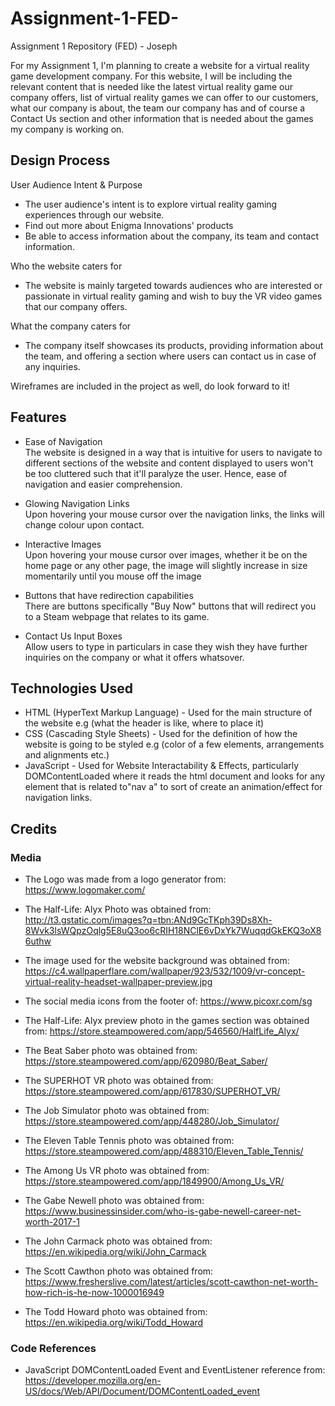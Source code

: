 # Assignment-1-FED-
Assignment 1 Repository (FED) - Joseph

For my Assignment 1, I'm planning to create a website for a virtual reality game development company. For this website, I will be including the relevant content that is needed like the latest virtual reality game our company offers, list of virtual reality games we can offer to our customers, what our company is about, the team our company has and of course a Contact Us section and other information that is needed about the games my company is working on. 

Design Process
-----------------------------

User Audience Intent & Purpose

- The user audience's intent is to explore virtual reality gaming experiences through our website.
- Find out more about Enigma Innovations' products
- Be able to access information about the company, its team and contact information.

Who the website caters for

- The website is mainly targeted towards audiences who are interested or passionate in virtual reality gaming and wish to buy the VR video games that our company offers.

What the company caters for

- The company itself showcases its products, providing information about the team, and offering a section where users can contact us in case of any inquiries.

Wireframes are included in the project as well, do look forward to it! 

Features
-----------------------------

- Ease of Navigation  
The website is designed in a way that is intuitive for users to navigate to different sections of the website and content displayed to users won't be too cluttered such that it'll paralyze the user. Hence, ease of navigation and easier comprehension.

- Glowing Navigation Links  
Upon hovering your mouse cursor over the navigation links, the links will change colour upon contact. 

- Interactive Images  
Upon hovering your mouse cursor over images, whether it be on the home page or any other page, the image will slightly increase in size momentarily until you mouse off the image

- Buttons that have redirection capabilities  
There are buttons specifically "Buy Now" buttons that will redirect you to a Steam webpage that relates to its game.

- Contact Us Input Boxes  
Allow users to type in particulars in case they wish they have further inquiries on the company or what it offers whatsover.

Technologies Used
-----------------------------
- HTML (HyperText Markup Language) - Used for the main structure of the website e.g (what the header is like, where to place it)
- CSS (Cascading Style Sheets) - Used for the definition of how the website is going to be styled e.g (color of a few elements, arrangements and alignments etc.)
- JavaScript - Used for Website Interactability & Effects, particularly DOMContentLoaded where it reads the html document and looks for any element that is related to"nav a" to sort of create an animation/effect for navigation links.

Credits
-----------------------------
<h3>
<strong>Media</strong>
</h3>

- The Logo was made from a logo generator from: https://www.logomaker.com/

- The Half-Life: Alyx Photo was obtained from: http://t3.gstatic.com/images?q=tbn:ANd9GcTKph39Ds8Xh-8Wvk3lsWQpzOqlg5E8uQ3oo6cRIH18NClE6vDxYk7WuqqdGkEKQ3oX86uthw

- The image used for the website background was obtained from: https://c4.wallpaperflare.com/wallpaper/923/532/1009/vr-concept-virtual-reality-headset-wallpaper-preview.jpg

- The social media icons from the footer of: https://www.picoxr.com/sg

- The Half-Life: Alyx preview photo in the games section was obtained from: https://store.steampowered.com/app/546560/HalfLife_Alyx/

- The Beat Saber photo was obtained from: https://store.steampowered.com/app/620980/Beat_Saber/

- The SUPERHOT VR photo was obtained from: https://store.steampowered.com/app/617830/SUPERHOT_VR/

- The Job Simulator photo was obtained from: https://store.steampowered.com/app/448280/Job_Simulator/

- The Eleven Table Tennis photo was obtained from: https://store.steampowered.com/app/488310/Eleven_Table_Tennis/
 
- The Among Us VR photo was obtained from: https://store.steampowered.com/app/1849900/Among_Us_VR/

- The Gabe Newell photo was obtained from: https://www.businessinsider.com/who-is-gabe-newell-career-net-worth-2017-1

- The John Carmack photo was obtained from: https://en.wikipedia.org/wiki/John_Carmack

- The Scott Cawthon photo was obtained from: https://www.fresherslive.com/latest/articles/scott-cawthon-net-worth-how-rich-is-he-now-1000016949

- The Todd Howard photo was obtained from: https://en.wikipedia.org/wiki/Todd_Howard

<h3>
<strong>Code References</strong>
</h3>

- JavaScript DOMContentLoaded Event and EventListener reference from: https://developer.mozilla.org/en-US/docs/Web/API/Document/DOMContentLoaded_event











